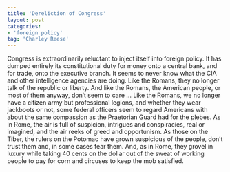```yaml
---
title: 'Dereliction of Congress'
layout: post
categories:
- 'foreign policy'
tag: 'Charley Reese'
---
```


Congress is extraordinarily reluctant to inject itself into foreign policy. It has dumped entirely its constitutional duty for money onto a central bank, and for trade, onto the executive branch. It seems to never know what the CIA and other intelligence agencies are doing. Like the Romans, they no longer talk of the republic or liberty. And like the Romans, the American people, or most of them anyway, don’t seem to care … Like the Romans, we no longer have a citizen army but professional legions, and whether they wear jackboots or not, some federal officers seem to regard Americans with about the same compassion as the Praetorian Guard had for the plebes. As in Rome, the air is full of suspicion, intrigues and conspiracies, real or imagined, and the air reeks of greed and opportunism. As those on the Tiber, the rulers on the Potomac have grown suspicious of the people, don’t trust them and, in some cases fear them. And, as in Rome, they grovel in luxury while taking 40 cents on the dollar out of the sweat of working people to pay for corn and circuses to keep the mob satisfied.